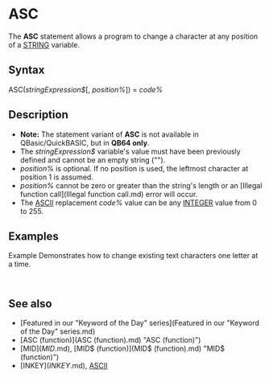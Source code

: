 # ASC

The **ASC** statement allows a program to change a character at any position of a [STRING](STRING.md) variable.

  

## Syntax

ASC(*stringExpression$*[, *position%*]) = *code%*
  

## Description

* **Note:** The statement variant of **ASC** is not available in QBasic/QuickBASIC, but in **QB64 only**.
* The *stringExpression$* variable's value must have been previously defined and cannot be an empty string ("").
* *position%* is optional. If no position is used, the leftmost character at position 1 is assumed.
* *position%* cannot be zero or greater than the string's length or an [Illegal function call](Illegal function call.md) error will occur.
* The [ASCII](ASCII.md) replacement *code%* value can be any [INTEGER](INTEGER.md) value from 0 to 255.

  

## Examples

Example
Demonstrates how to change existing text characters one letter at a time.

``` a$ = "YZC" ASC(a$) = 65                 ' CHR$(65) = "A" ASC(a$, 2) = 66              ' CHR$(66) = "B" [PRINT](PRINT.md) a$  ASC(a$, 2) = 32              ' CHR$(32) = " " [PRINT](PRINT.md) a$  ASC(a$, 2) = [ASC](ASC.md) "ASC (function)")("S")        ' get code value from ASC function [PRINT](PRINT.md) a$  
```

``` ABC A C ASC  
```

  

## See also

* [Featured in our "Keyword of the Day" series](Featured in our "Keyword of the Day" series.md)
* [ASC (function)](ASC (function).md) "ASC (function)")
* [MID$](MID$.md), [MID$ (function)](MID$ (function).md) "MID$ (function)")
* [INKEY$](INKEY$.md), [ASCII](ASCII.md)

  
